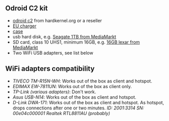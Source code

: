 ## Odroid C2 kit
* [odroid c2](http://www.hardkernel.com/main/products/prdt_info.php?g_code=G145457216438) from hardkernel.org or a reseller
* [EU charger](http://www.hardkernel.com/main/products/prdt_info.php?g_code=G144402211758)
* [case](http://www.hardkernel.com/main/products/prdt_info.php?g_code=G143730080763)
* usb hard disk, e.g. [Seagate 1TB from MediaMarkt](http://www.mediamarkt.de/de/product/_seagate-expansion-portable-1996501.html)
* SD card, class 10 UHS1, minimum 16GB, e.g. [16GB lexar from MediaMarkt](http://www.mediamarkt.de/de/product/_lexar-lsdmi16gbb1eu300a-2026091.html)
* Two WiFi USB adapters, see list below


## WiFi adapters compatibility
* _TIVECO TM-R15N-WH_: Works out of the box as client and hotspot.
* _EDIMAX EW-7811UN_: Works out of the box as client only.
* _TP-Link (various adapters)_: Don't work.
* _Asus USB-N14_: Works out of the box as client and hotspot.
* _D-Link DWA-171_: Works out of the box as client and hotspot. As hotspot,
  drops connections after one or two minutes.
  *ID: 2001:3314 SN: 00e04c000001 Realtek RTL8811AU (probably)*
